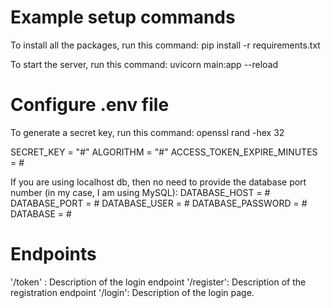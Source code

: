 # Example setup commands
To install all the packages, run this command:
pip install -r requirements.txt

To start the server, run this command:
uvicorn main:app --reload

# Configure .env file
To generate a secret key, run this command:
openssl rand -hex 32

SECRET_KEY = "#"
ALGORITHM = "#"
ACCESS_TOKEN_EXPIRE_MINUTES = #

If you are using localhost db, then no need to provide the database port number (in my case, I am using MySQL):
DATABASE_HOST = #
DATABASE_PORT = #
DATABASE_USER = #
DATABASE_PASSWORD = #
DATABASE = #

# Endpoints
'/token' : Description of the login endpoint
'/register': Description of the registration endpoint
'/login': Description of the login page.
